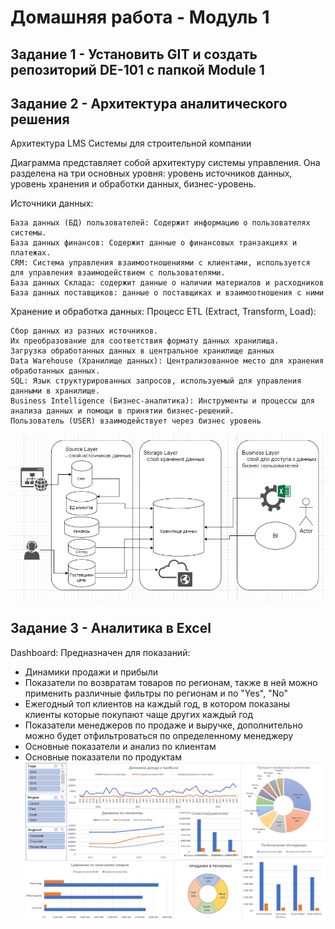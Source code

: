 # Домашняя работа - Модуль 1
## Задание 1 - Установить GIT и создать репозиторий DE-101 с папкой Module 1
## Задание 2 - Архитектура аналитического решения
Архитектура LMS Системы для строительной компании

Диаграмма представляет собой архитектуру системы управления. Она разделена на три основных уровня: уровень источников данных, уровень хранения и обработки данных, бизнес-уровень.

Источники данных:

    База данных (БД) пользователей: Содержит информацию о пользователях системы.
    База данных финансов: Содержит данные о финансовых транзакциях и платежах.
    CRM: Система управления взаимоотношениями с клиентами, используется для управления взаимодействием с пользователями.
    База данных Склада: содержит данные о наличии материалов и расходников
    База данных поставщиков: данные о поставщиках и взаимоотношения с ними
    
Хранение и обработка данных:
Процесс ETL (Extract, Transform, Load):

    Сбор данных из разных источников.
    Их преобразование для соответствия формату данных хранилища.
    Загрузка обработанных данных в центральное хранилище данных
    Data Warehouse (Хранилище данных): Централизованное место для хранения обработанных данных.
    SQL: Язык структурированных запросов, используемый для управления данными в хранилище.
    Business Intelligence (Бизнес-аналитика): Инструменты и процессы для анализа данных и помощи в принятии бизнес-решений.
    Пользователь (USER) взаимодействует через бизнес уровень

![LMS System](https://github.com/lenneverova/hello-world/blob/main/DE-101/Module1/LMS.png)

## Задание 3 - Аналитика в Excel

  Dashboard:
Предназначен для показаний:
  -  Динамики продажи и прибыли
  -  Показатели по возвратам товаров по регионам, также в ней можно применить различные фильтры по регионам и по "Yes", "No"
  -  Ежегодный топ клиентов на каждый год, в котором показаны клиенты которые покупают чаще других каждый год
  -  Показатели менеджеров по продаже и выручке, дополнительно можно будет отфильтроваться по определенному менеджеру
  -  Основные показатели и анализ по клиентам
  -  Основные показатели по продуктам
![Dashboard](https://github.com/lenneverova/hello-world/blob/main/DE-101/Module1/Dashboard.png)

